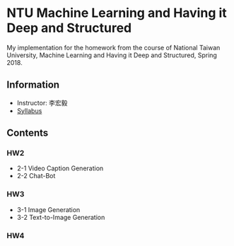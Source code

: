 # NTU Machine Learning and Having it Deep and Structured
My implementation for the homework from the course of National Taiwan University, Machine Learning and Having it Deep and Structured, Spring 2018.

## Information
* Instructor: 李宏毅
* [Syllabus]

## Contents
### HW2
* 2-1 Video Caption Generation
* 2-2 Chat-Bot
### HW3
* 3-1 Image Generation
* 3-2 Text-to-Image Generation
### HW4



[Syllabus]: https://speech.ee.ntu.edu.tw/~hylee/mlds/2018-spring.php
